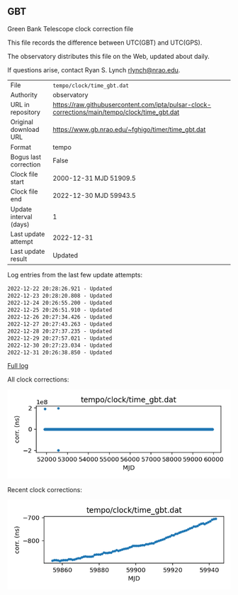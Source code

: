 
## GBT

Green Bank Telescope clock correction file

This file records the difference between UTC(GBT) and UTC(GPS).

The observatory distributes this file on the Web, updated about daily.

If questions arise, contact Ryan S. Lynch <rlynch@nrao.edu>.

|     |     |
|:--- |:--- |
| File | `tempo/clock/time_gbt.dat` |
| Authority | observatory |
| URL in repository | <https://raw.githubusercontent.com/ipta/pulsar-clock-corrections/main/tempo/clock/time_gbt.dat> |
| Original download URL | <https://www.gb.nrao.edu/~fghigo/timer/time_gbt.dat> |
| Format | tempo |
| Bogus last correction | False |
| Clock file start | 2000-12-31 MJD 51909.5 |
| Clock file end | 2022-12-30 MJD 59943.5 |
| Update interval (days) | 1 |
| Last update attempt | 2022-12-31 |
| Last update result | Updated |

Log entries from the last few update attempts:
```
2022-12-22 20:28:26.921 - Updated
2022-12-23 20:28:20.808 - Updated
2022-12-24 20:26:55.200 - Updated
2022-12-25 20:26:51.910 - Updated
2022-12-26 20:27:34.426 - Updated
2022-12-27 20:27:43.263 - Updated
2022-12-28 20:27:37.235 - Updated
2022-12-29 20:27:57.021 - Updated
2022-12-30 20:27:23.034 - Updated
2022-12-31 20:26:38.850 - Updated
```
[Full log](https://raw.githubusercontent.com/ipta/pulsar-clock-corrections/main/log/tempo/clock/time_gbt.dat.log)


All clock corrections:

![plot of all clock corrections](time_gbt.dat.png "All corrections")

Recent clock corrections:

![plot of recent clock corrections](time_gbt.dat.short.png "Recent corrections")

